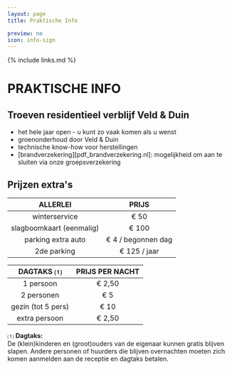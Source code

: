 ```yaml
---
layout: page
title: Praktische Info

preview: no
icon: info-sign
---
```


{% include links.md %}

# PRAKTISCHE INFO

## Troeven residentieel verblijf Veld & Duin

- het hele jaar open - u kunt zo vaak komen als u wenst
- groenonderhoud door Veld & Duin
- technische know-how voor herstellingen
- [brandverzekering][pdf_brandverzekering.nl]: mogelijkheid om aan te sluiten via onze groepsverzekering


## Prijzen extra's

ALLERLEI              |PRIJS           
:--------------------:|:--------------:
winterservice         |€ 50                   
slagboomkaart (eenmalig)|€ 100          
parking extra auto      |€ 4 / begonnen dag  
2de parking           |€ 125 / jaar       


DAGTAKS ⑴          |PRIJS PER NACHT|
:------------------:|:-------------:|
1 persoon           | € 2,50        
2 personen          | € 5  
gezin (tot 5 pers)  | € 10     
extra persoon       | € 2,50


⑴ **Dagtaks:**<br> De (klein)kinderen en (groot)ouders van de eigenaar kunnen gratis blijven slapen. Andere personen of huurders die blijven overnachten moeten zich komen aanmelden aan de receptie en dagtaks betalen. 